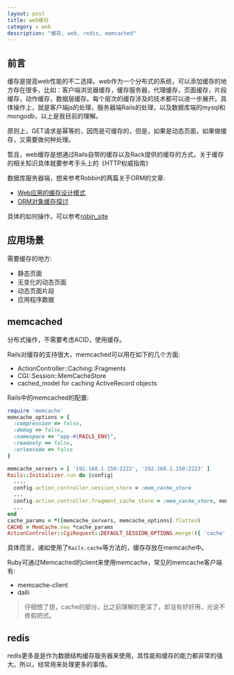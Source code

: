 ```yaml
---
layout: post
title: web缓存
category : web
description: "缓存, web, redis, memcached"
---
```


## 前言

缓存是提高web性能的不二选择。web作为一个分布式的系统，可以添加缓存的地方存在很多，比如：客户端浏览器缓存，缓存服务器，代理缓存，页面缓存，片段缓存，动作缓存，数据层缓存。每个层次的缓存涉及的技术都可以进一步展开。具体操作上，就是客户端js的处理，服务器端Rails的处理，以及数据库端的mysql和mongodb，以上是我目前的理解。

原则上，GET请求是幂等的，因而是可缓存的，但是，如果是动态页面，如果做缓存，又需要做何种处理。

暂且，web缓存是想通过Rails自带的缓存以及Rack提供的缓存的方式，关于缓存的相关知识具体就要参考手头上的《HTTP权威指南》

数据库服务器端，想来参考Robbin的两篇关于ORM的文章: 

* [Web应用的缓存设计模式](http://robbinfan.com/blog/38/orm-cache-sumup)
* [ORM对象缓存探讨](http://robbinfan.com/blog/3/orm-cache)

具体的如何操作，可以参考[robin_site](https://github.com/robbin/robbin_site)

## 应用场景

需要缓存的地方: 

* 静态页面
* 无变化的动态页面
* 动态页面片段
* 应用程序数据

## memcached

分布式操作，不需要考虑ACID，使用缓存。

Rails对缓存的支持很大，memcached可以用在如下的几个方面: 

* ActionController::Caching::Fragments
* CGI::Session::MemCacheStore
* cached_model for caching ActiveRecord objects

Rails中的memcached的配置: 

```ruby
require 'memcache'
memcache_options = {
  :compression => false,
  :debug => false,
  :namespace => "app-#{RAILS_ENV}",
  :readonly => false,
  :urlencode => false
}

memcache_servers = [ '192.168.1.150:2222', '192.168.1.150:2223' ]
Rails::Initializer.run do |config|
  ....
  config.action_controller.session_store = :mem_cache_store
  ...
  config.action_controller.fragment_cache_store = :mem_cache_store, memcache_servers, memcache_options
  ...
end
cache_params = *([memcache_servers, memcache_options].flatten)
CACHE = MemCache.new *cache_params
ActionController::CgiRequest::DEFAULT_SESSION_OPTIONS.merge!({ 'cache' => CACHE })
```

具体而言，诸如使用了`Rails.cache`等方法的，缓存存放在memcache中。

Ruby可通过Memcached的client来使用memcache，常见的memcache客户端有: 

* memcache-client
* dalli 

> 仔细想了想，cache的部分，比之前理解的更深了，却没有好好用，光说不练假把式。

## redis

redis更多是是作为数据结构缓存服务器来使用，其性能和缓存的能力都非常的强大。所以，经常用来处理更多的事情。
